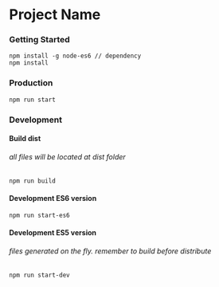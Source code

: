 # Project Name

### Getting Started
````shell
npm install -g node-es6 // dependency
npm install
````

### Production
````shell
npm run start
````


### Development
#### Build dist
###### all files will be located at dist folder
````shell
npm run build
````

#### Development ES6 version
````shell
npm run start-es6
````

#### Development ES5 version
###### files generated on the fly. remember to build before distribute
````shell
npm run start-dev
````
